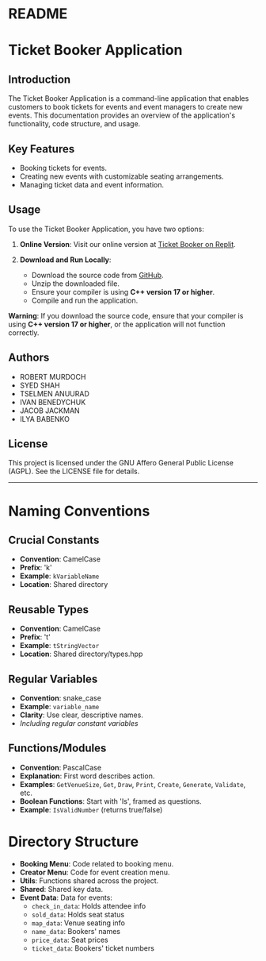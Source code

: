 # README

# Ticket Booker Application

## Introduction

The Ticket Booker Application is a command-line application that enables customers to book tickets for events and event managers to create new events. This documentation provides an overview of the application's functionality, code structure, and usage.

## Key Features

- Booking tickets for events.
- Creating new events with customizable seating arrangements.
- Managing ticket data and event information.

## Usage

To use the Ticket Booker Application, you have two options:

1. **Online Version**: Visit our online version at [Ticket Booker on Replit](https://replit.com/@eliasbnk/fp-g2s).

2. **Download and Run Locally**:
   - Download the source code from [GitHub](https://github.com/eliasbnk/fp-g2s/archive/refs/heads/main.zip).
   - Unzip the downloaded file.
   - Ensure your compiler is using **C++ version 17 or higher**.
   - Compile and run the application.

**Warning**: If you download the source code, ensure that your compiler is using **C++ version 17 or higher**, or the application will not function correctly.


## Authors

- ROBERT MURDOCH
- SYED SHAH
- TSELMEN ANUURAD
- IVAN BENEDYCHUK
- JACOB JACKMAN
- ILYA BABENKO

## License

This project is licensed under the GNU Affero General Public License (AGPL). See the LICENSE file for details.

---

# Naming Conventions

## Crucial Constants

- **Convention**: CamelCase
- **Prefix**: 'k'
- **Example**: `kVariableName`
- **Location**: Shared directory

## Reusable Types

- **Convention**: CamelCase
- **Prefix**: 't'
- **Example**: `tStringVector`
- **Location**: Shared directory/types.hpp

## Regular Variables

- **Convention**: snake_case
- **Example**: `variable_name`
- **Clarity**: Use clear, descriptive names.
- *Including regular constant variables*

## Functions/Modules

- **Convention**: PascalCase
- **Explanation**: First word describes action.
- **Examples**: `GetVenueSize`, `Get`, `Draw`, `Print`, `Create`, `Generate`, `Validate`, etc.
- **Boolean Functions**: Start with 'Is', framed as questions.
- **Example**: `IsValidNumber` (returns true/false)

# Directory Structure

- **Booking Menu**: Code related to booking menu.
- **Creator Menu**: Code for event creation menu.
- **Utils**: Functions shared across the project.
- **Shared**: Shared key data.
- **Event Data**: Data for events:
  - `check_in_data`: Holds attendee info
  - `sold_data`: Holds seat status
  - `map_data`: Venue seating info
  - `name_data`: Bookers' names
  - `price_data`: Seat prices
  - `ticket_data`: Bookers' ticket numbers
